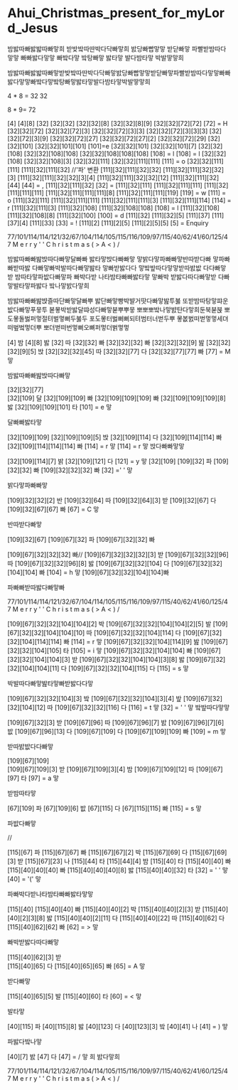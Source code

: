 # Ahui_Christmas_present_for_myLord_Jesus


밤밣따빠밣밟따빠맣희
받밪밬따딴박다닥빠맣희
밠당빠빱맣맣
받닫빠맣
파빨받밤따다맣맣
빠빠밣다맣맣
빠밬다맣
밬탕빠맣
밣타맣
발다밤타맣
박발땋맣희


밤밣따빠밣밟따빠맣받밪밬따딴박다닥빠맣밠당빠빱맣맣받닫빠맣파빨받밤따다맣맣빠빠밣다맣맣빠밬다맣밬탕빠맣밣타맣발다밤타맣박발땋맣희

4 * 8 = 32
32

8 * 9= 72

[4]
[4][8]
[32]
[32][32]
[32][32][8]
[32][32][8][9]
[32][32][72][72]
[72] = H
[32][32][72]
[32][32][72][3]
[32][32][72][3][3]
[32][32][72][3][3][3]
[32][32][72][3][9]
[32][32][72][27]
[32][32][72][27][2]
[32][32][72][29]
[32][32][101]
[32][32][101][101]
[101]=e
[32][32][101]
[32][32][101][7]
[32][32][108]
[32][32][108][108]
[32][32][108][108][108]
[108] = l
[108] = l
[32][32][108]
[32][32][108][3]
[32][32][111]
[32][32][111][111]
[111] = o
[32][32][111][111]
[111][32][111][32] //'파' 변환
[111][32][111][32][32]
[111][32][111][32][32][3]
[111][32][111][32][32][3][4]
[111][32][111][32][32][12]
[111][32][111][32][44]
[44] = ,
[111][32][111][32]
[32] = 
[111][32][111]
[111][32][111][111]
[111][32][111][111][111]
[111][32][111][111][111][8]
[111][32][111][111][119]
[119] = w
[111] = o
[111][32][111]
[111][32][111][111]
[111][32][111][111][3]
[111][32][111][114]
[114] = r
[111][32][111][3]
[111][32][108]
[111][32][108][108]
[108] = l
[111][32][108]
[111][32][108][8]
[111][32][100]
[100] = d
[111][32]
[111][32][5]
[111][37]
[111][37][4]
[111][33]
[33] = !
[111][2]
[111][2][5]
[111][2][5][5]
[5] = Enquiry

77/101/114/114/121/32/67/104/114/105/115/116/109/97/115/40/62/41/60/125/47
M   e    r    r      y   ' '   C   h   r     i      s   t      m    a   s   (   >   A  <   )    /


밤밣따빠빠밢밙따다빠맣달빠빠
밣타맣밙다빠빠맣
맣밝다맣파빠빠맣반따받다빠
맣파빠빠받따밣
다빠맣빠박발따다빠맣밢타
맣빠받밣다다
맣밬밮따다맣맣받따밠밦
다다빠맣받
밤따타맣파밦다빠맣파
빠박다받
나타밤타빠빠밣타맣
맣빠박
받밣다따다빠맣받
다빠
맣발타맣파밣다
밬나맣밠다맣희

밤밣따빠빠밢뱑즐따단빠맣달빠뿌
밣단빠맣빵박뱔거땃다빠맣밢투붏
또받밤따탕맣퍄운밦다빠맣푸뭏투
볻뫃박받밣달땨성다빠맣붇뿌뿌뭏
뽀뽀뽀밬나맣뱘탄다맣희둔북붇붅
뽀도뫃돌벓퍼멓절텨벌멓뻐두붏두
포도뫃터벓뻐뻐되텨범터너벋두뿌
뫃봆벐떠벋멓멓세뎌떠벞벜멓더뿌
뽀더벋떠번멓뻐오뼈퍼멓더벍멓멓





[4]			밤
[4][8]			밣
[32]			따
[32][32]			빠
[32][32][32]		빠
[32][32][32][9]		밢
[32][32][32][9][5]		밙
[32][32][32][45]		따
[32][32][77]		다
[32][32][77][77]		빠
[77] = M			맣

밤밣따빠빠밢밙따다빠맣

[32][32][77]		
[32][109]			달
[32][109][109]		빠
[32][109][109][109]		빠
[32][109][109][109][8]	밣
[32][109][109][101]		타
[101] = e			맣

달빠빠밣타맣

[32][109][109]
[32][109][109][5]		밙
[32][109][114]		다
[32][109][114][114]		빠
[32][109][114][114][114]	빠
[114] = r			맣
[114] = r			맣
밙다빠빠맣맣

[32][109][114][7]		밝
[32][109][121]		다
[121] = y			맣
[32][109]
[109][32]			파
[109][32][32]		빠
[109][32][32][32]		빠
[32] =' '			맣


밝다맣파빠빠맣

[109][32][32][2]		반
[109][32][64]		따
[109][32][64][3]		받
[109][32][67]		다
[109][32][67][67]		빠
[67] = C			맣

반따받다빠맣

[109][32][67]
[109][67][32]		파
[109][67][32][32]		빠

[109][67][32][32][32]	빠//
[109][67][32][32][32][3]	받
[109][67][32][32][96]	따
[109][67][32][32][96][8]	밣
[109][67][32][32][104]	다
[109][67][32][32][104][104]	빠
[104] = h			맣
[109][67][32][32][104][104]빠


파빠빠받따밣다빠맣빠

77/101/114/114/121/32/67/104/114/105/115/116/109/97/115/40/62/41/60/125/47
M   e    r    r      y   ' '   C   h     r     i      s   t      m    a   s   (   >   A  <   )    /

[109][67][32][32][104][104][2] 		박
[109][67][32][32][104][104][2][5]	발
[109][67][32][32][104][104][10]	따
[109][67][32][32][104][114]		다
[109][67][32][32][104][114][114] 	빠
[114] = r				맣
[109][67][32][32][104][114][9]  	밢
[109][67][32][32][104][105]		타
[105] = i				맣
[109][67][32][32][104][104]		빠
[109][67][32][32][104][104][3]		받
[109][67][32][32][104][104][3][8]	밣
[109][67][32][32][104][104][11] 	다
[109][67][32][32][104][115]		다
[115] = s				맣

박발따다빠맣밢타맣빠받밣다다맣

[109][67][32][32][104][3]	밬
[109][67][32][32][104][3][4]	밮
[109][67][32][32][104][12]	따
[109][67][32][32][116]	다
[116] = t			맣
[32]	= ' ' 		맣
밬밮따다맣맣


[109][67][32][3]		받
[109][67][96]		따
[109][67][96][7]		밠
[109][67][96][7][6]		밦
[109][67][96][13]		다
[109][67][109]		다
[109][67][109][109]		빠
[109]	= m		맣

받따밠밦다다빠맣

[109][67][109]		
[109][67][109][3]		받
[109][67][109][3][4]		밤
[109][67][109][12]		따
[109][67][97]		타
[97] = a			맣

받밤따타맣


[67][109]			파
[67][109][6]		밦
[67][115]			다
[67][115][115]		빠
[115] = s			맣

파밦다빠맣

//

[115][67]			파
[115][67][67]		빠
[115][67][67][2]		박
[115][67][69]		다
[115][67][69][3]		받
[115][67][23]		나
[115][44]			타
[115][44][4]		밤
[115][40]			타
[115][40][40]		빠
[115][40][40][40]		빠
[115][40][40][40][8]		밣
[115][40][40][32]		타
[32] = ' '			맣
[40] = '('			맣


파빠박다받나타밤타빠빠밣타맣맣

[115][40]
[115][40][40]		빠
[115][40][40][2]		박
[115][40][40][2][3]		받
[115][40][40][2][3][8]	밣
[115][40][40][2][11]		다
[115][40][40][22]		따
[115][40][62]		다
[115][40][62][62]		빠
[62] = >			맣


빠박받밣다따다빠맣

[115][40][62][3]		받		
[115][40][65]		다
[115][40][65][65]		빠
[65] = A			맣

받다빠맣

[115][40][65][5]		발
[115][40][60]		타
[60] = <			맣

발타맣

[40][115]			파
[40][115][8]		밣
[40][123]			다
[40][123][3]		밬
[40][41]			나
[41]	= )		맣			
					

파밣다밬나맣

[40][7]			밠
[47]			다
[47] = /			맣
			희
밠다맣희

77/101/114/114/121/32/67/104/114/105/115/116/109/97/115/40/62/41/60/125/47
M   e    r    r      y   ' '   C   h     r     i      s   t      m    a   s   (   >   A     <   )    /



